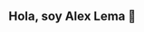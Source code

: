 ## Hola, soy Alex Lema 👋

<!--
**Soy Ingeniero Comercial** apasionado ✨ _Cadena de Suministro_ ✨ Analítica de Datos `IA` (Inteligencia Artificial) aparece en GitHub toda mi experiencia.

Mis conocimientos:
- 🌱 Estoy aprendiendo y perfecionando Analítica de Datos, Excel, Power Bi, SQL, Python ...
